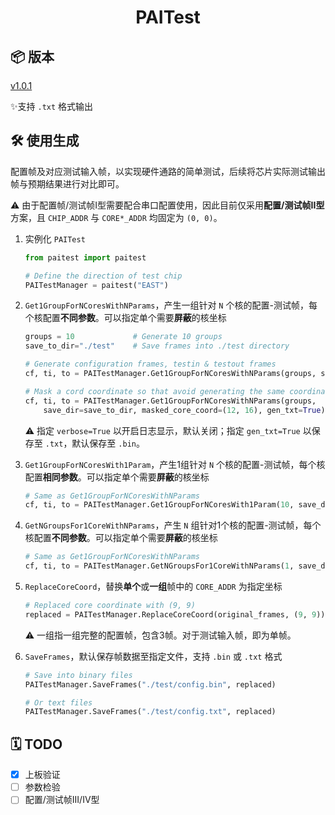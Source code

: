 <div align="center">

# PAITest

</div>

## 📦 版本

[v1.0.1](https://github.com/PAICookers/PAITest/releases/tag/v1.0.1)

✨支持 `.txt` 格式输出

## 🛠️ 使用生成

配置帧及对应测试输入帧，以实现硬件通路的简单测试，后续将芯片实际测试输出帧与预期结果进行对比即可。

⚠️ 由于配置帧/测试帧I型需要配合串口配置使用，因此目前仅采用**配置/测试帧II型**方案，且 `CHIP_ADDR` 与 `CORE*_ADDR` 均固定为 `(0, 0)`。

1. 实例化 `PAITest`

   ```python
   from paitest import paitest

   # Define the direction of test chip
   PAITestManager = paitest("EAST")
   ```

2. `Get1GroupForNCoresWithNParams`，产生一组针对 `N` 个核的配置-测试帧，每个核配置**不同参数**。可以指定单个需要**屏蔽**的核坐标

   ```python
   groups = 10             # Generate 10 groups
   save_to_dir="./test"    # Save frames into ./test directory

   # Generate configuration frames, testin & testout frames
   cf, ti, to = PAITestManager.Get1GroupForNCoresWithNParams(groups, save_dir=save_to_dir, verbose=True)

   # Mask a cord coordinate so that avoid generating the same coordinate.
   cf, ti, to = PAITestManager.Get1GroupForNCoresWithNParams(groups,
       save_dir=save_to_dir, masked_core_coord=(12, 16), gen_txt=True)
   ```

   ⚠️ 指定 `verbose=True` 以开启日志显示，默认关闭；指定 `gen_txt=True` 以保存至 `.txt`，默认保存至 `.bin`。

3. `Get1GroupForNCoresWith1Param`，产生1组针对 `N` 个核的配置-测试帧，每个核配置**相同参数**。可以指定单个需要**屏蔽**的核坐标

   ```python
   # Same as Get1GroupForNCoresWithNParams
   cf, ti, to = PAITestManager.Get1GroupForNCoresWith1Param(10, save_dir="./test")
   ```

4. `GetNGroupsFor1CoreWithNParams`，产生 `N` 组针对1个核的配置-测试帧，每个核配置**不同参数**。可以指定单个需要**屏蔽**的核坐标

   ```python
   # Same as Get1GroupForNCoresWithNParams
   cf, ti, to = PAITestManager.GetNGroupsFor1CoreWithNParams(1, save_dir="./test")
   ```

5. `ReplaceCoreCoord`，替换**单个**或**一组**帧中的 `CORE_ADDR` 为指定坐标

   ```python
   # Replaced core coordinate with (9, 9)
   replaced = PAITestManager.ReplaceCoreCoord(original_frames, (9, 9))
   ```

   ⚠️ 一组指一组完整的配置帧，包含3帧。对于测试输入帧，即为单帧。

6. `SaveFrames`，默认保存帧数据至指定文件，支持 `.bin` 或 `.txt` 格式

   ```python
   # Save into binary files
   PAITestManager.SaveFrames("./test/config.bin", replaced)

   # Or text files
   PAITestManager.SaveFrames("./test/config.txt", replaced)
   ```

## 🗓️ TODO

- [x] 上板验证
- [ ] 参数检验
- [ ] 配置/测试帧III/IV型
